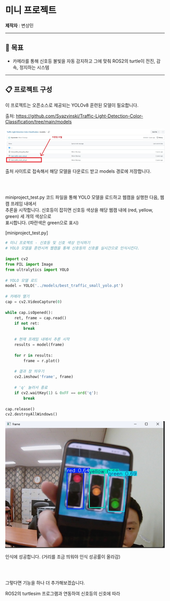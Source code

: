 # 미니 프로젝트

**제작자** : 변상민

---

## 📡 목표

- 카메라를 통해 신호등 불빛을 자동 감지하고 그에 맞춰 ROS2의 turtle이 전진, 감속, 정지하는 시스템

---

## 📋 프로젝트 구성

이 프로젝트는 오픈소스로 제공되는 YOLOv8 훈련된 모델이 필요합니다.  

출처: https://github.com/Syazvinski/Traffic-Light-Detection-Color-Classification/tree/main/models 

![Result](result_screenshot/models.jpg)

출처 사이트로 접속해서 해당 모델을 다운로드 받고 models 경로에 저장합니다.

<br><br>

miniproject_test.py 코드 파일을 통해 YOLO 모델을 로드하고 웹캠을 실행한 다음, 웹캠 프레임 내에서  
추론을 시작합니다. 신호등이 잡히면 신호등 색상을 해당 웹캠 내에 (red, yellow, green) 세 개의 색상으로  
표시합니다. (파란색은 green으로 표시)

[miniproject_test.py]

```python
# 미니 프로젝트 - 신호등 및 신호 색상 인식하기
# YOLO 모델을 훈련시켜 웹캠을 통해 신호등의 신호를 실시간으로 인식시킨다.

import cv2
from PIL import Image
from ultralytics import YOLO

# YOLO 모델 로드
model = YOLO('../models/best_traffic_small_yolo.pt')

# 카메라 열기
cap = cv2.VideoCapture(0)

while cap.isOpened():
    ret, frame = cap.read()
    if not ret:
        break

    # 현재 프레임 내에서 추론 시작
    results = model(frame)

    for r in results:
        frame = r.plot()

    # 결과 창 띄우기
    cv2.imshow('frame', frame)
    
    # 'q' 눌러서 종료
    if cv2.waitKey(1) & 0xFF == ord('q'):
        break

cap.release()
cv2.destroyAllWindows()
```

![Result](result_screenshot/test_result.jpg)

인식에 성공합니다. (거리를 조금 띄워야 인식 성공률이 올라감)

<br><br>

그렇다면 기능을 하나 더 추가해보겠습니다.  

ROS2의 turtlesim 프로그램과 연동하여 신호등의 신호에 따라 